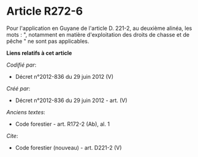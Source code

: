 # Article R272-6

Pour l'application en Guyane de l'article D. 221-2, au deuxième alinéa, les mots : ", notamment en matière d'exploitation des
droits de chasse et de pêche " ne sont pas applicables.

**Liens relatifs à cet article**

_Codifié par_:

  - Décret n°2012-836 du 29 juin 2012 (V)

_Créé par_:

  - Décret n°2012-836 du 29 juin 2012 - art. (V)

_Anciens textes_:

  - Code forestier - art. R172-2 (Ab), al. 1

_Cite_:

  - Code forestier (nouveau) - art. D221-2 (V)
